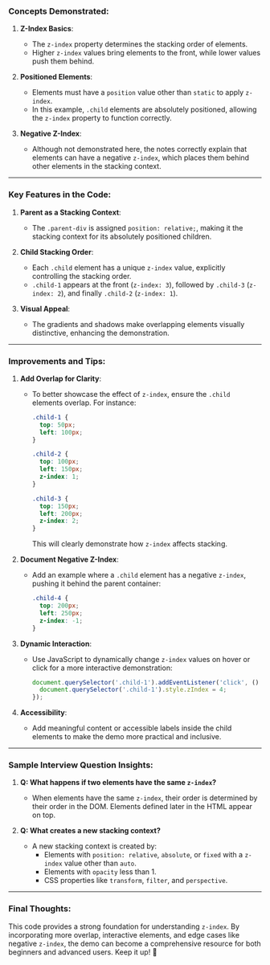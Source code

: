 ### **Concepts Demonstrated:**

1. **Z-Index Basics**:
   - The `z-index` property determines the stacking order of elements.
   - Higher `z-index` values bring elements to the front, while lower values push them behind.

2. **Positioned Elements**:
   - Elements must have a `position` value other than `static` to apply `z-index`. 
   - In this example, `.child` elements are absolutely positioned, allowing the `z-index` property to function correctly.

3. **Negative Z-Index**:
   - Although not demonstrated here, the notes correctly explain that elements can have a negative `z-index`, which places them behind other elements in the stacking context.

---

### **Key Features in the Code:**

1. **Parent as a Stacking Context**:
   - The `.parent-div` is assigned `position: relative;`, making it the stacking context for its absolutely positioned children.

2. **Child Stacking Order**:
   - Each `.child` element has a unique `z-index` value, explicitly controlling the stacking order.
   - `.child-1` appears at the front (`z-index: 3`), followed by `.child-3` (`z-index: 2`), and finally `.child-2` (`z-index: 1`).

3. **Visual Appeal**:
   - The gradients and shadows make overlapping elements visually distinctive, enhancing the demonstration.

---

### **Improvements and Tips:**

1. **Add Overlap for Clarity**:
   - To better showcase the effect of `z-index`, ensure the `.child` elements overlap. For instance:
     ```css
     .child-1 {
       top: 50px;
       left: 100px;
     }

     .child-2 {
       top: 100px;
       left: 150px;
       z-index: 1;
     }

     .child-3 {
       top: 150px;
       left: 200px;
       z-index: 2;
     }
     ```
     This will clearly demonstrate how `z-index` affects stacking.

2. **Document Negative Z-Index**:
   - Add an example where a `.child` element has a negative `z-index`, pushing it behind the parent container:
     ```css
     .child-4 {
       top: 200px;
       left: 250px;
       z-index: -1;
     }
     ```

3. **Dynamic Interaction**:
   - Use JavaScript to dynamically change `z-index` values on hover or click for a more interactive demonstration:
     ```js
     document.querySelector('.child-1').addEventListener('click', () => {
       document.querySelector('.child-1').style.zIndex = 4;
     });
     ```

4. **Accessibility**:
   - Add meaningful content or accessible labels inside the child elements to make the demo more practical and inclusive.

---

### **Sample Interview Question Insights:**

1. **Q: What happens if two elements have the same `z-index`?**
   - When elements have the same `z-index`, their order is determined by their order in the DOM. Elements defined later in the HTML appear on top.

2. **Q: What creates a new stacking context?**
   - A new stacking context is created by:
     - Elements with `position: relative`, `absolute`, or `fixed` with a `z-index` value other than `auto`.
     - Elements with `opacity` less than 1.
     - CSS properties like `transform`, `filter`, and `perspective`.

---

### **Final Thoughts:**
This code provides a strong foundation for understanding `z-index`. By incorporating more overlap, interactive elements, and edge cases like negative `z-index`, the demo can become a comprehensive resource for both beginners and advanced users. Keep it up! 🚀